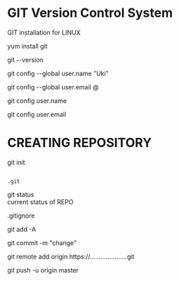 # GIT Version Control System



GIT installation for LINUX

yum install git

git --version

git config --global user.name "Uki"



git config --global user.email @

git config user.name


git config user.email


# CREATING REPOSITORY

git init                                       

                                                                       .git

git status                                      
                                                                        current status of REPO
                                                                        
                                                                        
                                                                        
.gitignore


git add -A

git commit -m "change"


git remote add origin https://.....................git

git push -u origin master
